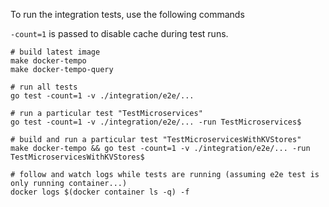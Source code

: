 To run the integration tests, use the following commands


`-count=1` is passed to disable cache during test runs.

```
# build latest image
make docker-tempo
make docker-tempo-query

# run all tests
go test -count=1 -v ./integration/e2e/...

# run a particular test "TestMicroservices"
go test -count=1 -v ./integration/e2e/... -run TestMicroservices$

# build and run a particular test "TestMicroservicesWithKVStores"
make docker-tempo && go test -count=1 -v ./integration/e2e/... -run TestMicroservicesWithKVStores$

# follow and watch logs while tests are running (assuming e2e test is only running container...)
docker logs $(docker container ls -q) -f
```
